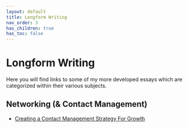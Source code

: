 ```yaml
---
layout: default
title: Longform Writing
nav_order: 3
has_children: true
has_toc: false
---
```


# Longform Writing

Here you will find links to some of my more developed essays which are categorized within their various subjects.

## Networking (& Contact Management)
- [Creating a Contact Management Strategy For Growth](../networking/contact-management-strategy-for-growth)